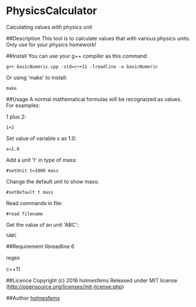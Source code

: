 PhysicsCalculator
====
Calculating values with physics unit

##Description
This tool is to calculate values that with various physics
units. Only use for your physics homework!

##Install
You can use your g++ compiler as this command:

    g++ basicNumeric.cpp -std=c++11 -lreadline -o basicNumeric

Or using 'make' to install:

    make

##Usage
A normal mathematical formulas will be recognaized as values.
For examples:

1 plus 2:

    1+2

Set value of variable x as 1.0:

    x=1.0

Add a unit 't' in type of mass:

    #setUnit t=1000 mass

Change the default unit to show mass:

    #setDefault t mass

Read commands in file:

    #read filename

Get the value of an unit 'ABC':

    %ABC


##Requirement
libreadline 6

regex

c++11

##Licence
Copyright (c) 2016 holmesfems
Released under MIT license
(http://opensource.org/licenses/mit-license.php)

##Author
[holmesfems](https://github.com/holmesfems)
